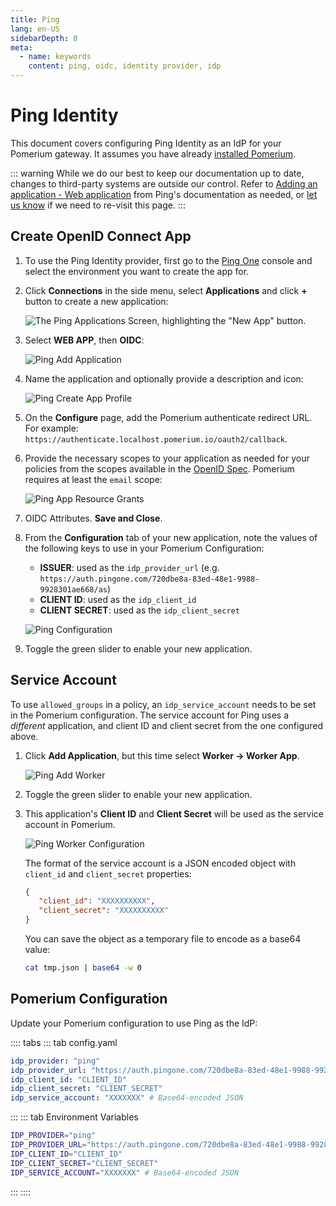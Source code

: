 ```yaml
---
title: Ping
lang: en-US
sidebarDepth: 0
meta:
  - name: keywords
    content: ping, oidc, identity provider, idp
---
```


# Ping Identity

This document covers configuring Ping Identity as an IdP for your Pomerium gateway. It assumes you have already [installed Pomerium](/install/readme.md).

::: warning
While we do our best to keep our documentation up to date, changes to third-party systems are outside our control. Refer to [Adding an application - Web application](https://docs.pingidentity.com/bundle/p14c/page/lyd1583255784891.html) from Ping's documentation as needed, or [let us know](https://github.com/pomerium/pomerium/issues/new?assignees=&labels=&template=bug_report.md) if we need to re-visit this page.
:::

## Create OpenID Connect App

1. To use the Ping Identity provider, first go to the [Ping One](https://www.pingidentity.com/en/account/sign-on.html) console and select the environment you want to create the app for.

1. Click **Connections** in the side menu, select **Applications** and click **+** button to create a new application:

   ![The Ping Applications Screen, highlighting the "New App" button.](./img/ping/ping-new-app.png)

1. Select **WEB APP**, then **OIDC**:

   ![Ping Add Application](./img/ping/ping-add-application.png)

1. Name the application and optionally provide a description and icon:

   ![Ping Create App Profile](./img/ping/ping-app-profile.png)

1. On the **Configure** page, add the Pomerium authenticate redirect URL. For example: `https://authenticate.localhost.pomerium.io/oauth2/callback`.

1. Provide the necessary scopes to your application as needed for your policies from the scopes available in the [OpenID Spec](https://openid.net/specs/openid-connect-core-1_0.html#ScopeClaims). Pomerium requires at least the `email` scope:

   ![Ping App Resource Grants](./img/ping/ping-app-grants.png)

1. OIDC Attributes. **Save and Close**.

1. From the **Configuration** tab of your new application, note the values of the following keys to use in your Pomerium Configuration:

   * **ISSUER**: used as the `idp_provider_url` (e.g. `https://auth.pingone.com/720dbe8a-83ed-48e1-9988-9928301ae668/as`)
   * **CLIENT ID**: used as the `idp_client_id`
   * **CLIENT SECRET**: used as the `idp_client_secret`

   ![Ping Configuration](./img/ping/ping-configuration.png)

1. Toggle the green slider to enable your new application.

## Service Account

To use `allowed_groups` in a policy, an `idp_service_account` needs to be set in the Pomerium configuration. The service account for Ping uses a *different* application, and client ID and client secret from the one configured above.

1. Click **Add Application**, but this time select **Worker → Worker App**.

   ![Ping Add Worker](./img/ping/ping-add-worker.png)

1. Toggle the green slider to enable your new application.

1. This application's **Client ID** and **Client Secret** will be used as the service account in Pomerium.

   ![Ping Worker Configuration](./img/ping/ping-worker-configuration.png)

   The format of the service account is a JSON encoded object with `client_id` and `client_secret` properties:

   ```json
   {
      "client_id": "XXXXXXXXXX",
      "client_secret": "XXXXXXXXXX"
   }
   ```

   You can save the object as a temporary file to encode as a base64 value:

   ```bash
   cat tmp.json | base64 -w 0
   ```

## Pomerium Configuration

Update your Pomerium configuration to use Ping as the IdP:

:::: tabs
::: tab config.yaml
```yaml
idp_provider: "ping"
idp_provider_url: "https://auth.pingone.com/720dbe8a-83ed-48e1-9988-9928301ae668/as"
idp_client_id: "CLIENT_ID"
idp_client_secret: "CLIENT_SECRET"
idp_service_account: "XXXXXXX" # Base64-encoded JSON
```
:::
::: tab Environment Variables
```bash
IDP_PROVIDER="ping"
IDP_PROVIDER_URL="https://auth.pingone.com/720dbe8a-83ed-48e1-9988-9928301ae668/as"
IDP_CLIENT_ID="CLIENT_ID"
IDP_CLIENT_SECRET="CLIENT_SECRET"
IDP_SERVICE_ACCOUNT="XXXXXXX" # Base64-encoded JSON
```
:::
::::